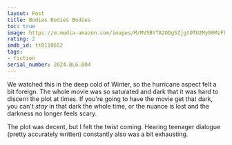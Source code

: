 ```yaml
---
layout: Post
title: Bodies Bodies Bodies
toc: true
image: https://m.media-amazon.com/images/M/MV5BYTA2ODg5ZjgtOTU2My00MzFkLWI0NzMtZmQ5MmRhMWU1NzhlXkEyXkFqcGdeQXVyMTM1MTE1NDMx._V1_SX300.jpg
rating: 2
imdb_id: tt8110652
tags:
- fiction
serial_number: 2024.BLG.004
---
```

We watched this in the deep cold of Winter, so the hurricane aspect felt a bit foreign. The whole movie was so saturated and dark that it was hard to discern the plot at times. If you're going to have the movie get that dark, you can't _stay_ in that dark the whole time, or the nuance is lost and the darkness no longer feels scary.

The plot was decent, but I felt the twist coming. Hearing teenager dialogue (pretty accurately written) constantly also was a bit exhausting.
